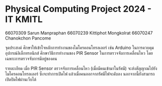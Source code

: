 # Physical Computing Project 2024 - IT KMITL

66070309 Sarun Manpraphan
66070239 Kittiphot Mongkolrat
66070247 Chanokchon Pancome

จุดประสงค์
  ศึกษาให้เข้าใจหลักการทำงานของไมโครคอนโทรลเลอร์ เช่น Arduino ในการควบคุมอุปกรณ์อิเล็กทรอนิกส์
  ศึกษาวิธีการทำงานของ PIR Sensor ในการตรวจจับการเคลื่อนไหว โดยเฉพาะการตรวจจับการมีอยู่ของคน

รายละเอียด
  เมื่อ PIR Sensor ตรวจจับการเคลื่อนไหว (เมื่อมีคนเข้ามาในรัศมี) จะส่งสัญญาณไปยังไมโครคอนโทรลเลอร์ ซึ่งจะทำการเปิดไฟ
  แล้วเมื่อคนออกจากรัศมีไฟจะดับลง นอกจากนี้ยังสามารถเปิดปิดไฟผ่านเว็บได้
